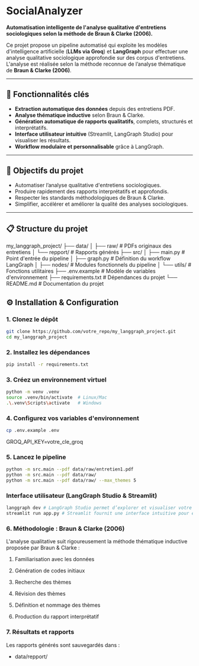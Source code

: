 # SocialAnalyzer 

**Automatisation intelligente de l'analyse qualitative d'entretiens sociologiques selon la méthode de Braun & Clarke (2006).**

Ce projet propose un pipeline automatisé qui exploite les modèles d'intelligence artificielle (**LLMs via Groq**) et **LangGraph** pour effectuer une analyse qualitative sociologique approfondie sur des corpus d'entretiens. L'analyse est réalisée selon la méthode reconnue de l’analyse thématique de **Braun & Clarke (2006)**.

---

## 🚀 Fonctionnalités clés

- **Extraction automatique des données** depuis des entretiens PDF.
- **Analyse thématique inductive** selon Braun & Clarke.
- **Génération automatique de rapports qualitatifs**, complets, structurés et interprétatifs.
- **Interface utilisateur intuitive** (Streamlit, LangGraph Studio) pour visualiser les résultats.
- **Workflow modulaire et personnalisable** grâce à LangGraph.

---

## 🎯 Objectifs du projet

- Automatiser l’analyse qualitative d'entretiens sociologiques.
- Produire rapidement des rapports interprétatifs et approfondis.
- Respecter les standards méthodologiques de Braun & Clarke.
- Simplifier, accélérer et améliorer la qualité des analyses sociologiques.

---

## 📋 Structure du projet

my_langgraph_project/
├── data/
│ ├── raw/ # PDFs originaux des entretiens
│ └── repport/ # Rapports générés
├── src/
│ ├── main.py # Point d'entrée du pipeline
│ ├── graph.py # Définition du workflow LangGraph
│ ├── nodes/ # Modules fonctionnels du pipeline
│ └── utils/ # Fonctions utilitaires
├── .env.example # Modèle de variables d'environnement
├── requirements.txt # Dépendances du projet
└── README.md # Documentation du projet


## ⚙️ Installation & Configuration

### 1. Clonez le dépôt

```bash
git clone https://github.com/votre_repo/my_langgraph_project.git
cd my_langgraph_project
```

### 2. Installez les dépendances

```bash
pip install -r requirements.txt
```


### 3. Créez un environnement virtuel
```bash
python -m venv .venv
source .venv/bin/activate  # Linux/Mac
.\.venv\Scripts\activate   # Windows
```
### 4. Configurez vos variables d'environnement
```bash
cp .env.example .env
```
GROQ_API_KEY=votre_cle_groq


### 5. Lancez le pipeline
```bash
python -m src.main --pdf data/raw/entretien1.pdf
python -m src.main --pdf data/raw/
python -m src.main --pdf data/raw/ --max_themes 5
```

### Interface utilisateur (LangGraph Studio & Streamlit)
```bash
langgraph dev # LangGraph Studio permet d’explorer et visualiser votre workflow. Lance le serveur LangGraph Studio
streamlit run app.py # Streamlit fournit une interface intuitive pour explorer les résultats
```

### 6. Méthodologie : Braun & Clarke (2006)

L'analyse qualitative suit rigoureusement la méthode thématique inductive proposée par Braun & Clarke :

1. Familiarisation avec les données

2. Génération de codes initiaux

3. Recherche des thèmes

4. Révision des thèmes

5. Définition et nommage des thèmes

6. Production du rapport interprétatif


### 7. Résultats et rapports
Les rapports générés sont sauvegardés dans :

- data/repport/

